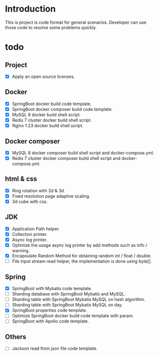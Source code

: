 # Introduction

This is project is code format for general scenarios. Developer can use those code to resolve some problems quickly.

# todo

## Project

- [x] Apply an open source licenses.

## Docker

- [x] SpringBoot docker build code template.
- [x] SpringBoot docker composer build code template.
- [x] MySQL 8 docker build shell script.
- [x] Redis 7 cluster docker build shell script.
- [x] Nginx 1.23 docker build shell script.

## Docker composer

- [x] MySQL 8 docker composer build shell script and docker-compose.yml.
- [x] Redis 7 cluster docker composer build shell script and docker-compose.yml.

## html & css

- [x] Ring rotation with 2d & 3d.
- [x] Fixed resolution page adaptive scaling.
- [x] 3d cube with css.

## JDK

- [x] Application Path helper.
- [x] Collection printer.
- [x] Async log printer.
- [X] Optimize the usage async log printer by add methods such as info / warning.
- [x] Encapsulate Random Method for obtaining random int / float / double.
- [ ] File input stream read helper, the implementation is done using byte[].

## Spring

- [x] SpringBoot with Mybatis code template.
- [ ] Sharding database with SpringBoot Mybatis and MySQL.
- [ ] Sharding table with SpringBoot Mybatis MySQL on hash algorithm.
- [ ] Sharding table with SpringBoot Mybatis MySQL on day.
- [x] SpringBoot properties code template.
- [ ] Optimize SpringBoot docker build code template with param.
- [ ] SpringBoot with Apollo code template.

## Others

- [ ] Jackson read from json file code template.
